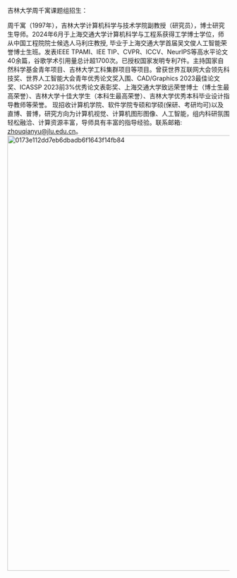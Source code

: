 吉林大学周千寓课题组招生：

周千寓（1997年），吉林大学计算机科学与技术学院副教授（研究员），博士研究生导师。2024年6月于上海交通大学计算机科学与工程系获得工学博士学位，师从中国工程院院士候选人马利庄教授, 毕业于上海交通大学首届吴文俊人工智能荣誉博士生班。发表IEEE TPAMI、IEE TIP、CVPR、ICCV、NeurIPS等高水平论文40余篇，谷歌学术引用量总计超1700次。已授权国家发明专利7件。主持国家自然科学基金青年项目、吉林大学工科集群项目等项目。曾获世界互联网大会领先科技奖、世界人工智能大会青年优秀论文奖入围、CAD/Graphics 2023最佳论文奖、ICASSP 2023前3%优秀论文表彰奖、上海交通大学致远荣誉博士（博士生最高荣誉）、吉林大学十佳大学生（本科生最高荣誉）、吉林大学优秀本科毕业设计指导教师等荣誉。
现招收计算机学院、软件学院专硕和学硕(保研、考研均可)以及直博、普博，研究方向为计算机视觉、计算机图形图像、人工智能，组内科研氛围轻松融洽、计算资源丰富，导师具有丰富的指导经验。联系邮箱: zhouqianyu@jlu.edu.cn。
<img width="794" height="987" alt="0173e112dd7eb6dbadb6f1643f14fb84" src="https://github.com/user-attachments/assets/6815da21-0b5b-4f1a-a164-aabe9af51246" />
